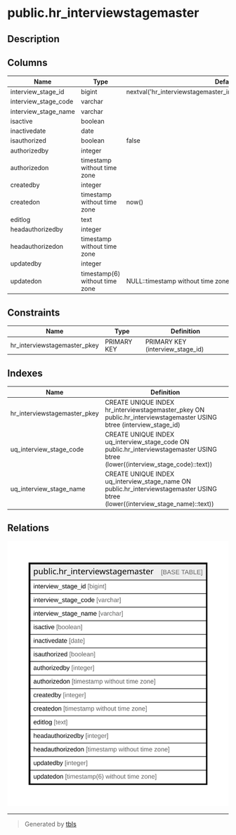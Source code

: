 # public.hr_interviewstagemaster

## Description

## Columns

| Name | Type | Default | Nullable | Children | Parents | Comment |
| ---- | ---- | ------- | -------- | -------- | ------- | ------- |
| interview_stage_id | bigint | nextval('hr_interviewstagemaster_interview_stage_id_seq'::regclass) | false |  |  |  |
| interview_stage_code | varchar |  | false |  |  |  |
| interview_stage_name | varchar |  | false |  |  |  |
| isactive | boolean |  | true |  |  |  |
| inactivedate | date |  | true |  |  |  |
| isauthorized | boolean | false | false |  |  |  |
| authorizedby | integer |  | true |  |  |  |
| authorizedon | timestamp without time zone |  | true |  |  |  |
| createdby | integer |  | true |  |  |  |
| createdon | timestamp without time zone | now() | true |  |  |  |
| editlog | text |  | true |  |  |  |
| headauthorizedby | integer |  | true |  |  |  |
| headauthorizedon | timestamp without time zone |  | true |  |  |  |
| updatedby | integer |  | true |  |  |  |
| updatedon | timestamp(6) without time zone | NULL::timestamp without time zone | true |  |  |  |

## Constraints

| Name | Type | Definition |
| ---- | ---- | ---------- |
| hr_interviewstagemaster_pkey | PRIMARY KEY | PRIMARY KEY (interview_stage_id) |

## Indexes

| Name | Definition |
| ---- | ---------- |
| hr_interviewstagemaster_pkey | CREATE UNIQUE INDEX hr_interviewstagemaster_pkey ON public.hr_interviewstagemaster USING btree (interview_stage_id) |
| uq_interview_stage_code | CREATE UNIQUE INDEX uq_interview_stage_code ON public.hr_interviewstagemaster USING btree (lower((interview_stage_code)::text)) |
| uq_interview_stage_name | CREATE UNIQUE INDEX uq_interview_stage_name ON public.hr_interviewstagemaster USING btree (lower((interview_stage_name)::text)) |

## Relations

![er](public.hr_interviewstagemaster.svg)

---

> Generated by [tbls](https://github.com/k1LoW/tbls)
